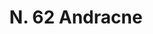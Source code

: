 ---
title: "N. 62 Andracne"
permalink: "/edition/plant062/"
plant-name: "N. 62"
plant-number: "062"
plant-xml: "/assets/xml/plant062.xml"
plant-img1: "/assets/img/plant062_verso.jpg"
plant-img2: "/assets/img/plant062.jpg"
plant-title: "N. 62 Andracne"
plant-taxon-link: ""
plant-taxon-content: ""
layout: single-xml
---